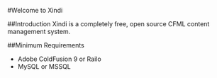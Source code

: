 #Welcome to Xindi

##Introduction
Xindi is a completely free, open source CFML content management system.

##Minimum Requirements
- Adobe ColdFusion 9 or Railo
- MySQL or MSSQL